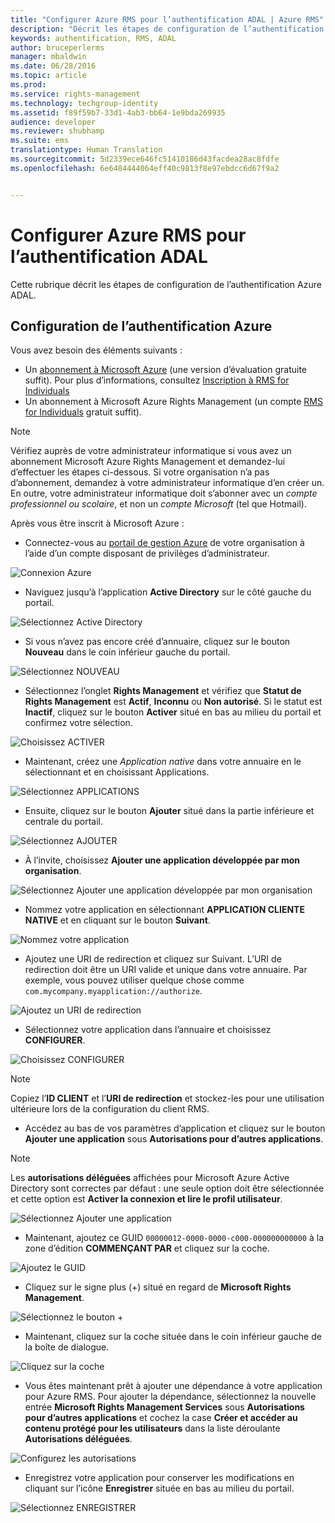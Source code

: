 ```yaml
---
title: "Configurer Azure RMS pour l’authentification ADAL | Azure RMS"
description: "Décrit les étapes de configuration de l’authentification Azure ADAL."
keywords: authentification, RMS, ADAL
author: bruceperlerms
manager: mbaldwin
ms.date: 06/28/2016
ms.topic: article
ms.prod: 
ms.service: rights-management
ms.technology: techgroup-identity
ms.assetid: f89f59b7-33d1-4ab3-bb64-1e9bda269935
audience: developer
ms.reviewer: shubhamp
ms.suite: ems
translationtype: Human Translation
ms.sourcegitcommit: 5d2339ece646fc51410186d43facdea28ac8fdfe
ms.openlocfilehash: 6e6484444064eff40c9813f8e97ebdcc6d67f9a2


---
```


# Configurer Azure RMS pour l’authentification ADAL

Cette rubrique décrit les étapes de configuration de l’authentification Azure ADAL.

## Configuration de l’authentification Azure

Vous avez besoin des éléments suivants :

- Un [abonnement à Microsoft Azure](https://azure.microsoft.com/en-us/) (une version d’évaluation gratuite suffit). Pour plus d’informations, consultez [Inscription à RMS for Individuals](../understand-explore/rms-for-individuals-user-sign-up.md)
- Un abonnement à Microsoft Azure Rights Management (un compte [RMS for Individuals](https://technet.microsoft.com/en-us/library/dn592127.aspx) gratuit suffit).

> [!NOTE] 
> Vérifiez auprès de votre administrateur informatique si vous avez un abonnement Microsoft Azure Rights Management et demandez-lui d’effectuer les étapes ci-dessous. Si votre organisation n’a pas d’abonnement, demandez à votre administrateur informatique d’en créer un. En outre, votre administrateur informatique doit s’abonner avec un *compte professionnel ou scolaire*, et non un *compte Microsoft* (tel que Hotmail).

Après vous être inscrit à Microsoft Azure :

- Connectez-vous au [portail de gestion Azure](https://manage.windowsazure.com) de votre organisation à l’aide d’un compte disposant de privilèges d’administrateur.

![Connexion Azure](../media/AzurePortalLogin.png)

- Naviguez jusqu’à l’application **Active Directory** sur le côté gauche du portail.

![Sélectionnez Active Directory](../media/AzureADPick.png)

- Si vous n’avez pas encore créé d’annuaire, cliquez sur le bouton **Nouveau** dans le coin inférieur gauche du portail.

![Sélectionnez NOUVEAU](../media/AzureNewBtn.png)

- Sélectionnez l’onglet **Rights Management** et vérifiez que **Statut de Rights Management** est **Actif**, **Inconnu** ou **Non autorisé**. Si le statut est **Inactif**, cliquez sur le bouton **Activer** situé en bas au milieu du portail et confirmez votre sélection.

![Choisissez ACTIVER](../media/RMTab.png)

- Maintenant, créez une *Application native* dans votre annuaire en le sélectionnant et en choisissant Applications.

![Sélectionnez APPLICATIONS](../media/CreateNativeApp.png)

- Ensuite, cliquez sur le bouton **Ajouter** situé dans la partie inférieure et centrale du portail.

![Sélectionnez AJOUTER](../media/AddAppBtn.png)

- À l’invite, choisissez **Ajouter une application développée par mon organisation**.

![Sélectionnez Ajouter une application développée par mon organisation](../media/AddAnAppPick.png)

- Nommez votre application en sélectionnant **APPLICATION CLIENTE NATIVE** et en cliquant sur le bouton **Suivant**.

![Nommez votre application](../media/TellUsInput.png)

- Ajoutez une URI de redirection et cliquez sur Suivant.
  L’URI de redirection doit être un URI valide et unique dans votre annuaire. Par exemple, vous pouvez utiliser quelque chose comme `com.mycompany.myapplication://authorize`.

![Ajoutez un URI de redirection](../media/RedirectURI.png)

- Sélectionnez votre application dans l’annuaire et choisissez **CONFIGURER**.

![Choisissez CONFIGURER](../media/ConfigYourApp.png)

>[!NOTE] 
> Copiez l’**ID CLIENT** et l’**URI de redirection** et stockez-les pour une utilisation ultérieure lors de la configuration du client RMS.

- Accédez au bas de vos paramètres d’application et cliquez sur le bouton **Ajouter une application** sous **Autorisations pour d’autres applications**.

>[!NOTE] 
> Les **autorisations déléguées** affichées pour Microsoft Azure Active Directory sont correctes par défaut : une seule option doit être sélectionnée et cette option est **Activer la connexion et lire le profil utilisateur**.

![Sélectionnez Ajouter une application](../media/PermissionsToOtherBtn.png)

- Maintenant, ajoutez ce GUID `00000012-0000-0000-c000-000000000000` à la zone d’édition **COMMENÇANT PAR** et cliquez sur la coche.

![Ajoutez le GUID](../media/AddGUID.png)

- Cliquez sur le signe plus (+) situé en regard de **Microsoft Rights Management**.

![Sélectionnez le bouton +](../media/ChoosePlusBtn.png)

- Maintenant, cliquez sur la coche située dans le coin inférieur gauche de la boîte de dialogue.

![Cliquez sur la coche](../media/ChooseCheck.png)

- Vous êtes maintenant prêt à ajouter une dépendance à votre application pour Azure RMS. Pour ajouter la dépendance, sélectionnez la nouvelle entrée **Microsoft Rights Management Services** sous **Autorisations pour d’autres applications** et cochez la case **Créer et accéder au contenu protégé pour les utilisateurs** dans la liste déroulante **Autorisations déléguées**.

![Configurez les autorisations](../media/AddDependency.png)

- Enregistrez votre application pour conserver les modifications en cliquant sur l’icône **Enregistrer** située en bas au milieu du portail.

![Sélectionnez ENREGISTRER](../media/SaveApplication.png)



<!--HONumber=Aug16_HO4-->



